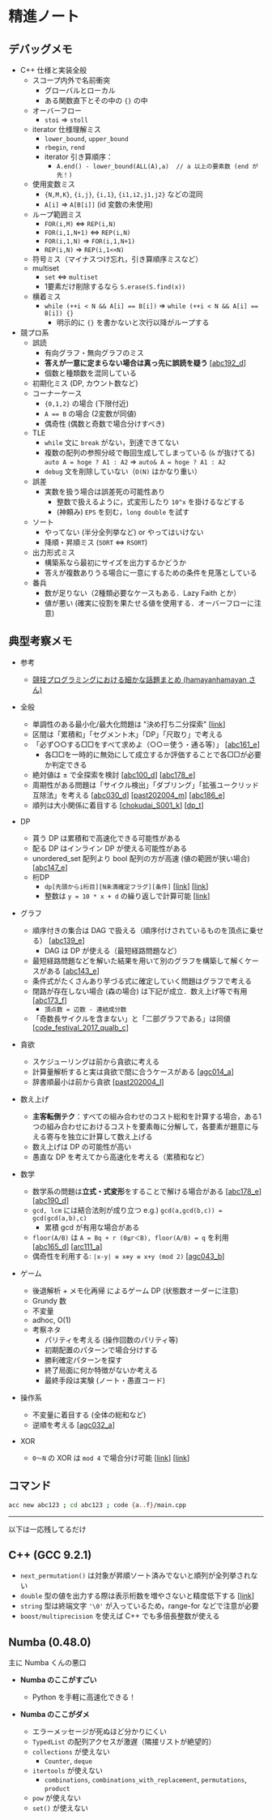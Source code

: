 # 精進ノート

## デバッグメモ

- C++ 仕様と実装全般
    - スコープ内外で名前衝突
        - グローバルとローカル
        - ある関数直下とその中の `{}` の中
    - オーバーフロー
        - `stoi` ⇒ `stoll`
    - iterator 仕様理解ミス
        - `lower_bound`, `upper_bound`
        - `rbegin`, `rend`
        - iterator 引き算順序：
            - `A.end() - lower_bound(ALL(A),a)  // a 以上の要素数 (end が先！)`
    - 使用変数ミス
        - `{N,M,K}`, `{i,j}`, `{i,1}`, `{i1,i2,j1,j2}` などの混同
        - `A[i]` ⇒ `A[B[i]]` (id 変数の未使用)
    - ループ範囲ミス
        - `FOR(i,M)` ⇔ `REP(i,N)`
        - `FOR(i,1,N+1)` ⇔ `REP(i,N)`
        - `FOR(i,1,N)` ⇒ `FOR(i,1,N+1)`
        - `REP(i,N)` ⇒ `REP(i,1<<N)`
    - 符号ミス（マイナスつけ忘れ，引き算順序ミスなど）
    - multiset
        - `set` ⇔ `multiset`
        - 1要素だけ削除するなら `S.erase(S.find(x))`
    - 横着ミス
        - `while (++i < N && A[i] == B[i])` ⇒ `while (++i < N && A[i] == B[i]) {}`
            - 明示的に `{}` を書かないと次行以降がループする
- 競プロ系
    - 誤読
        - 有向グラフ・無向グラフのミス
        - **答えが一意に定まらない場合は真っ先に誤読を疑う** [[abc192_d](https://atcoder.jp/contests/abc192/tasks/abc192_d)]
        - 個数と種類数を混同している
    - 初期化ミス (DP, カウント数など)
    - コーナーケース
        - `{0,1,2}` の場合 (下限付近)
        - `A == B` の場合 (2変数が同値)
        - 偶奇性 (偶数と奇数で場合分けすべき)
    - TLE
        - `while` 文に `break` がない，到達できてない
        - 複数の配列の参照分岐で毎回生成してしまっている (`&` が抜けてる)  
          `auto A = hoge ? A1 : A2` ⇒ `auto& A = hoge ? A1 : A2`
        - `debug` 文を削除していない（`O(N)` はかなり重い）
    - 誤差
        - 実数を扱う場合は誤差死の可能性あり
            - 整数で扱えるように，式変形したり `10^x` を掛けるなどする
            - (神頼み) `EPS` を刻む，`long double` を試す
    - ソート
        - やってない (半分全列挙など) or やってはいけない
        - 降順・昇順ミス (`SORT` ⇔ `RSORT`)
    - 出力形式ミス
        - 構築系なら最初にサイズを出力するかどうか
        - 答えが複数ありうる場合に一意にするための条件を見落としている
    - 番兵
        - 数が足りない（2種類必要なケースもある．Lazy Faith とか）
        - 値が悪い (確実に役割を果たせる値を使用する．オーバーフローに注意)

## 典型考察メモ

- 参考
    - [競技プログラミングにおける細かな話題まとめ (hamayanhamayan さん)](https://www.hamayanhamayan.com/entry/2017/06/07/234608)

- 全般
    - 単調性のある最小化/最大化問題は "決め打ち二分探索" [[link](https://betrue12.hateblo.jp/entry/2019/05/11/013403)]
    - 区間は「累積和」「セグメント木」「DP」「尺取り」で考える
    - 「必ず○○する□□をすべて求めよ（○○＝使う・通る等）」 [[abc161_e](https://atcoder.jp/contests/abc161/tasks/abc161_e)]
        - 各□□を一時的に無効にして成立するか評価することで各□□が必要か判定できる
    - 絶対値は ± で全探索を検討 [[abc100_d](https://atcoder.jp/contests/abc100/tasks/abc100_d)] [[abc178_e](https://atcoder.jp/contests/abc178/tasks/abc178_e)]
    - 周期性がある問題は「サイクル検出」「ダブリング」「拡張ユークリッド互除法」を考える [[abc030_d](https://atcoder.jp/contests/abc030/tasks/abc030_d)] [[past202004_m](https://atcoder.jp/contests/past202004-open/tasks/past202004_m)] [[abc186_e](https://atcoder.jp/contests/abc186/tasks/abc186_e)]
    - 順列は大小関係に着目する [[chokudai_S001_k](https://atcoder.jp/contests/chokudai_S001/tasks/chokudai_S001_k)] [[dp_t](https://atcoder.jp/contests/dp/tasks/dp_t)]

- DP
    - 貰う DP は累積和で高速化できる可能性がある
    - 配る DP はインライン DP が使える可能性がある
    - unordered_set 配列より bool 配列の方が高速 (値の範囲が狭い場合) [[abc147_e](https://atcoder.jp/contests/abc147/tasks/abc147_e)]
    - 桁DP
        - `dp[先頭からi桁目][N未満確定フラグ][条件]` [[link](https://torus711.hatenablog.com/entry/20150423/1429794075)] [[link](https://www.hamayanhamayan.com/entry/2017/04/23/212728)]
        - 整数は `y = 10 * x + d` の繰り返しで計算可能 [[link](https://drken1215.hatenablog.com/entry/2020/04/23/194600)]

- グラフ
    - 順序付きの集合は DAG で扱える（順序付けされているものを頂点に乗せる） [[abc139_e](https://atcoder.jp/contests/abc139/tasks/abc139_e)]
        - DAG は DP が使える（最短経路問題など）
    - 最短経路問題などを解いた結果を用いて別のグラフを構築して解くケースがある [[abc143_e](https://atcoder.jp/contests/abc143/tasks/abc143_e)]
    - 条件式がたくさんあり芋づる式に確定していく問題はグラフで考える
    - 閉路が存在しない場合 (森の場合) は下記が成立．数え上げ等で有用 [[abc173_f](https://atcoder.jp/contests/abc173/tasks/abc173_f)]
        - `頂点数 = 辺数 - 連結成分数`
    - 「奇数長サイクルを含まない」と「二部グラフである」は同値 [[code_festival_2017_qualb_c](https://atcoder.jp/contests/code-festival-2017-qualb/tasks/code_festival_2017_qualb_c)]

- 貪欲
    - スケジューリングは前から貪欲に考える
    - 計算量解析すると実は貪欲で間に合うケースがある [[agc014_a](https://atcoder.jp/contests/agc014/tasks/agc014_a)]
    - 辞書順最小は前から貪欲 [[past202004_l](https://atcoder.jp/contests/past202004-open/tasks/past202004_l)]

- 数え上げ
    - **主客転倒テク**：すべての組み合わせのコスト総和を計算する場合，ある1つの組み合わせにおけるコストを要素毎に分解して，各要素が題意に与える寄与を独立に計算して数え上げる
    - 数え上げは DP の可能性が高い
    - 愚直な DP を考えてから高速化を考える（累積和など）

- 数学
    - 数学系の問題は**立式・式変形**をすることで解ける場合がある [[abc178_e](https://atcoder.jp/contests/abc178/tasks/abc178_e)] [[abc190_d](https://atcoder.jp/contests/abc190/tasks/abc190_d)]
    - `gcd, lcm` には結合法則が成り立つ e.g.) `gcd(a,gcd(b,c)) = gcd(gcd(a,b),c)`
        - 累積 gcd が有用な場合がある
    - `floor(A/B)` は `A = Bq + r (0≦r＜B), floor(A/B) = q` を利用 [[abc165_d](https://atcoder.jp/contests/abc165/tasks/abc165_d)] [[arc111_a](https://atcoder.jp/contests/arc111/tasks/arc111_a)]
    - 偶奇性を利用する: `|x-y| ≡ x⊕y ≡ x+y (mod 2)` [[agc043_b](https://atcoder.jp/contests/agc043/tasks/agc043_b)]

- ゲーム
    - 後退解析 + メモ化再帰 によるゲーム DP (状態数オーダーに注意)
    - Grundy 数
    - 不変量
    - adhoc, O(1)
    - 考察ネタ
        - パリティを考える (操作回数のパリティ等)
        - 初期配置のパターンで場合分けする
        - 勝利確定パターンを探す
        - 終了局面に何か特徴がないか考える
        - 最終手段は実験 (ノート・愚直コード)

- 操作系
    - 不変量に着目する (全体の総和など)
    - 逆順を考える [[agc032_a](https://atcoder.jp/contests/agc032/tasks/agc032_a)]

- XOR
    - `0〜N` の XOR は `mod 4` で場合分け可能 [[link](https://www.hamayanhamayan.com/entry/2017/05/20/145021)] [[link](http://kyopro.hateblo.jp/entry/2019/05/22/054412)]

## コマンド

```bash
acc new abc123 ; cd abc123 ; code {a..f}/main.cpp
```

---

以下は一応残してるだけ

## C++ (GCC 9.2.1)

- `next_permutation()` は対象が昇順ソート済みでないと順列が全列挙されない
- `double` 型の値を出力する際は表示桁数を増やさないと精度低下する [[link](https://atcoder.jp/contests/apg4b/tasks/APG4b_y)]
- `string` 型は終端文字 `'\0'` が入っているため，range-for などで注意が必要
- `boost/multiprecision` を使えば C++ でも多倍長整数が使える

## Numba (0.48.0)

主に Numba くんの悪口

- **Numba のここがすごい**
    - Python を手軽に高速化できる！

- **Numba のここがダメ**
    - エラーメッセージが死ぬほど分かりにくい
    - `TypedList` の配列アクセスが激遅（隣接リストが絶望的）
    - `collections` が使えない
        - `Counter`, `deque`
    - `itertools` が使えない
        - `combinations`, `combinations_with_replacement`, `permutations`, `product`
    - `pow` が使えない
    - `set()` が使えない
